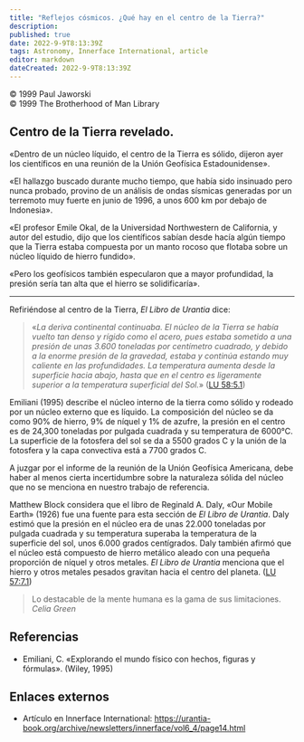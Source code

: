 ```yaml
---
title: "Reflejos cósmicos. ¿Qué hay en el centro de la Tierra?"
description: 
published: true
date: 2022-9-9T8:13:39Z
tags: Astronomy, Innerface International, article
editor: markdown
dateCreated: 2022-9-9T8:13:39Z
---
```


<p class="v-card v-sheet theme--light grey lighten-3 px-2">© 1999 Paul Jaworski<br>© 1999 The Brotherhood of Man Library</p>

## Centro de la Tierra revelado.

«Dentro de un núcleo líquido, el centro de la Tierra es sólido, dijeron ayer los científicos en una reunión de la Unión Geofísica Estadounidense».

«El hallazgo buscado durante mucho tiempo, que había sido insinuado pero nunca probado, provino de un análisis de ondas sísmicas generadas por un terremoto muy fuerte en junio de 1996, a unos 600 km por debajo de Indonesia».

«El profesor Emile Okal, de la Universidad Northwestern de California, y autor del estudio, dijo que los científicos sabían desde hacía algún tiempo que la Tierra estaba compuesta por un manto rocoso que flotaba sobre un núcleo líquido de hierro fundido».

«Pero los geofísicos también especularon que a mayor profundidad, la presión sería tan alta que el hierro se solidificaría».

---

Refiriéndose al centro de la Tierra, _El Libro de Urantia_ dice:

> «_La deriva continental continuaba. El núcleo de la Tierra se había vuelto tan denso y rígido como el acero, pues estaba sometido a una presión de unas 3.600 toneladas por centímetro cuadrado, y debido a la enorme presión de la gravedad, estaba y continúa estando muy caliente en las profundidades. La temperatura aumenta desde la superficie hacia abajo, hasta que en el centro es ligeramente superior a la temperatura superficial del Sol._» ([LU 58:5.1](/es/The_Urantia_Book/58#p5_1))

Emiliani (1995) describe el núcleo interno de la tierra como sólido y rodeado por un núcleo externo que es líquido. La composición del núcleo se da como 90% de hierro, 9% de níquel y 1% de azufre, la presión en el centro es de 24,300 toneladas por pulgada cuadrada y su temperatura de 6000°C. La superficie de la fotosfera del sol se da a 5500 grados C y la unión de la fotosfera y la capa convectiva está a 7700 grados C.

A juzgar por el informe de la reunión de la Unión Geofísica Americana, debe haber al menos cierta incertidumbre sobre la naturaleza sólida del núcleo que no se menciona en nuestro trabajo de referencia.

Matthew Block considera que el libro de Reginald A. Daly, «Our Mobile Earth» (1926) fue una fuente para esta sección de _El Libro de Urantia_. Daly estimó que la presión en el núcleo era de unas 22.000 toneladas por pulgada cuadrada y su temperatura superaba la temperatura de la superficie del sol, unos 6.000 grados centígrados. Daly también afirmó que el núcleo está compuesto de hierro metálico aleado con una pequeña proporción de níquel y otros metales. _El Libro de Urantia_ menciona que el hierro y otros metales pesados ​​gravitan hacia el centro del planeta. ([LU 57:7.1](/es/The_Urantia_Book/57#p7_1))

> Lo destacable de la mente humana es la gama de sus limitaciones.
> _Celia Green_

## Referencias

- Emiliani, C. «Explorando el mundo físico con hechos, figuras y fórmulas». (Wiley, 1995)

## Enlaces externos

- Artículo en Innerface International: https://urantia-book.org/archive/newsletters/innerface/vol6_4/page14.html


